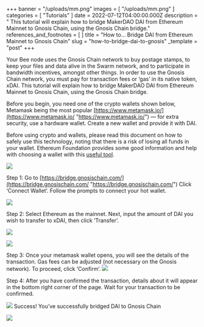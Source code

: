 +++
banner = "/uploads/mm.png"
images = [ "/uploads/mm.png" ]
categories = [ "Tutorials" ]
date = 2022-07-12T04:00:00.000Z
description = " This tutorial will explain how to bridge MakerDAO DAI from Ethereum Mainnet to Gnosis Chain, using the Gnosis Chain bridge."
references_and_footnotes = [ ]
title = "How to… Bridge DAI from Ethereum Mainnet to Gnosis Chain"
slug = "how-to-bridge-dai-to-gnosis"
_template = "post"
+++

Your Bee node uses the Gnosis Chain network to buy postage stamps, to keep your files and data alive in the Swarm network, and to participate in bandwidth incentives, amongst other things. In order to use the Gnosis Chain network, you must pay for transaction fees or ‘gas’ in its native token, xDAI. This tutorial will explain how to bridge MakerDAO DAI from Ethereum Mainnet to Gnosis Chain, using the Gnosis Chain bridge.

Before you begin, you need one of the crypto wallets shown below, Metamask being the most popular [https://www.metamask.io/](https://www.metamask.io/ "https://www.metamask.io/") — for extra security, use a hardware wallet. Create a new wallet and provide it with DAI.

Before using crypto and wallets, please read this document on how to safely use this technology, noting that there is a risk of losing all funds in your wallet. Ethereum Foundation provides some good information and help with choosing a wallet with this [useful tool](https://ethereum.org/en/wallets/find-wallet/).

![](/uploads/mm.png)

Step 1: Go to [https://bridge.gnosischain.com/](https://bridge.gnosischain.com/ "https://bridge.gnosischain.com/") Click ‘Connect Wallet’. Follow the prompts to connect your hot wallet.

![](https://miro.medium.com/max/1400/0*rBkDfbf1mZ9Y6NUJ)

Step 2: Select Ethereum as the mainnet. Next, input the amount of DAI you wish to transfer to xDAI, then click ‘Transfer’.

![](https://miro.medium.com/max/1400/0*_l1bqh3OsLnYyRc-)

![](https://miro.medium.com/max/1400/0*oo_pWDeqsp184z5f)

Step 3: Once your metamask wallet opens, you will see the details of the transaction. Gas fees can be adjusted (not necessary on the Gnosis network). To proceed, click ‘Confirm’.
![](https://miro.medium.com/max/1400/0*-20LpvQcLfe7AsU0)

Step 4: After you have confirmed the transaction, details about it will appear in the bottom right corner of the page. Wait for your transaction to be confirmed.

![](https://miro.medium.com/max/1400/0*099kHLNhGhYZ7-T5)
Success! You’ve successfully bridged DAI to Gnosis Chain

![](https://miro.medium.com/max/1400/0*EE3z1jTc3aaEw-3J)
